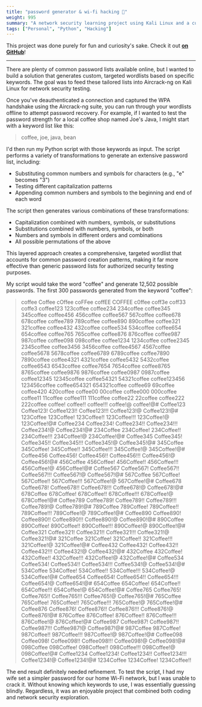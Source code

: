```yaml
---
title: "password generator & wi-fi hacking 🛜"
weight: 995
summary: "A network security learning project using Kali Linux and a custom Python password generator."
tags: ["Personal", "Python", "Hacking"]
---
```


This project was done purely for fun and curiosity's sake. Check it out **[on GitHub](https://github.com/andrew-data-dev/WordlistGenerator)**!

---

There are plenty of common password lists available online, but I wanted to build a solution that generates custom, targeted wordlists based on specific keywords. The goal was to feed these tailored lists into Aircrack-ng on Kali Linux for network security testing.

Once you've deauthenticated a connection and captured the WPA handshake using the Aircrack-ng suite, you can run through your wordlists offline to attempt password recovery. For example, if I wanted to test the password strength for a local coffee shop named Joe's Java, I might start with a keyword list like this:

> coffee, joe, java, bean

I'd then run my Python script with those keywords as input. The script performs a variety of transformations to generate an extensive password list, including:

- Substituting common numbers and symbols for characters (e.g., "e" becomes "3")
- Testing different capitalization patterns
- Appending common numbers and symbols to the beginning and end of each word

The script then generates various combinations of these transformations:

- Capitalization combined with numbers, symbols, or substitutions
- Substitutions combined with numbers, symbols, or both
- Numbers and symbols in different orders and combinations
- All possible permutations of the above

This layered approach creates a comprehensive, targeted wordlist that accounts for common password creation patterns, making it far more effective than generic password lists for authorized security testing purposes.

My script would take the word "coffee" and generate 12,502 possible passwords. The first 300 passwords generated from the keyword "coffee":

> coffee Coffee cOffee coFFee coffEE COFFEE c0ffee coff3e coff33 coffe3 coffee123 123coffee coffee234 234coffee coffee345 345coffee coffee456 456coffee coffee567 567coffee coffee678 678coffee coffee789 789coffee coffee890 890coffee coffee321 321coffee coffee432 432coffee coffee534 534coffee coffee654 654coffee coffee765 765coffee coffee876 876coffee coffee987 987coffee coffee098 098coffee coffee1234 1234coffee coffee2345 2345coffee coffee3456 3456coffee coffee4567 4567coffee coffee5678 5678coffee coffee6789 6789coffee coffee7890 7890coffee coffee4321 4321coffee coffee5432 5432coffee coffee6543 6543coffee coffee7654 7654coffee coffee8765 8765coffee coffee9876 9876coffee coffee0987 0987coffee coffee12345 12345coffee coffee54321 54321coffee coffee123456 123456coffee coffee654321 654321coffee coffee69 69coffee coffee420 420coffee coffee00 00coffee coffee000 000coffee coffee11 11coffee coffee111 111coffee coffee22 22coffee coffee222 222coffee coffee! coffee!! coffee!!! coffee!@ coffee!@# Coffee123 Coffee123! Coffee123!! Coffee123!!! Coffee123!@ Coffee123!@# 123Coffee 123Coffee! 123Coffee!! 123Coffee!!! 123Coffee!@ 123Coffee!@# Coffee234 Coffee234! Coffee234!! Coffee234!!! Coffee234!@ Coffee234!@# 234Coffee 234Coffee! 234Coffee!! 234Coffee!!! 234Coffee!@ 234Coffee!@# Coffee345 Coffee345! Coffee345!! Coffee345!!! Coffee345!@ Coffee345!@# 345Coffee 345Coffee! 345Coffee!! 345Coffee!!! 345Coffee!@ 345Coffee!@# Coffee456 Coffee456! Coffee456!! Coffee456!!! Coffee456!@ Coffee456!@# 456Coffee 456Coffee! 456Coffee!! 456Coffee!!! 456Coffee!@ 456Coffee!@# Coffee567 Coffee567! Coffee567!! Coffee567!!! Coffee567!@ Coffee567!@# 567Coffee 567Coffee! 567Coffee!! 567Coffee!!! 567Coffee!@ 567Coffee!@# Coffee678 Coffee678! Coffee678!! Coffee678!!! Coffee678!@ Coffee678!@# 678Coffee 678Coffee! 678Coffee!! 678Coffee!!! 678Coffee!@ 678Coffee!@# Coffee789 Coffee789! Coffee789!! Coffee789!!! Coffee789!@ Coffee789!@# 789Coffee 789Coffee! 789Coffee!! 789Coffee!!! 789Coffee!@ 789Coffee!@# Coffee890 Coffee890! Coffee890!! Coffee890!!! Coffee890!@ Coffee890!@# 890Coffee 890Coffee! 890Coffee!! 890Coffee!!! 890Coffee!@ 890Coffee!@# Coffee321 Coffee321! Coffee321!! Coffee321!!! Coffee321!@ Coffee321!@# 321Coffee 321Coffee! 321Coffee!! 321Coffee!!! 321Coffee!@ 321Coffee!@# Coffee432 Coffee432! Coffee432!! Coffee432!!! Coffee432!@ Coffee432!@# 432Coffee 432Coffee! 432Coffee!! 432Coffee!!! 432Coffee!@ 432Coffee!@# Coffee534 Coffee534! Coffee534!! Coffee534!!! Coffee534!@ Coffee534!@# 534Coffee 534Coffee! 534Coffee!! 534Coffee!!! 534Coffee!@ 534Coffee!@# Coffee654 Coffee654! Coffee654!! Coffee654!!! Coffee654!@ Coffee654!@# 654Coffee 654Coffee! 654Coffee!! 654Coffee!!! 654Coffee!@ 654Coffee!@# Coffee765 Coffee765! Coffee765!! Coffee765!!! Coffee765!@ Coffee765!@# 765Coffee 765Coffee! 765Coffee!! 765Coffee!!! 765Coffee!@ 765Coffee!@# Coffee876 Coffee876! Coffee876!! Coffee876!!! Coffee876!@ Coffee876!@# 876Coffee 876Coffee! 876Coffee!! 876Coffee!!! 876Coffee!@ 876Coffee!@# Coffee987 Coffee987! Coffee987!! Coffee987!!! Coffee987!@ Coffee987!@# 987Coffee 987Coffee! 987Coffee!! 987Coffee!!! 987Coffee!@ 987Coffee!@# Coffee098 Coffee098! Coffee098!! Coffee098!!! Coffee098!@ Coffee098!@# 098Coffee 098Coffee! 098Coffee!! 098Coffee!!! 098Coffee!@ 098Coffee!@# Coffee1234 Coffee1234! Coffee1234!! Coffee1234!!! Coffee1234!@ Coffee1234!@# 1234Coffee 1234Coffee! 1234Coffee!!

The end result definitely needed refinement. To test the script, I had my wife set a simpler password for our home Wi-Fi network, but I was unable to crack it. Without knowing which keywords to use, I was essentially guessing blindly. Regardless, it was an enjoyable project that combined both coding and network security exploration.